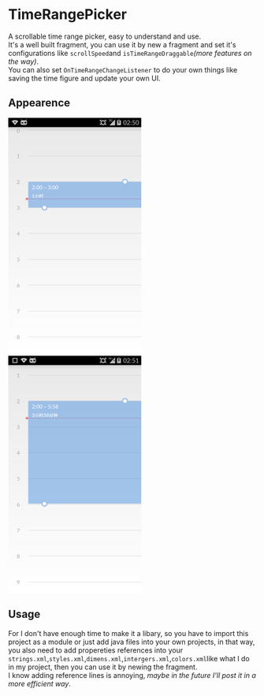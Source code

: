 TimeRangePicker
===============

A scrollable time range picker, easy to understand and use.       
It's a well built fragment, you can use it by new a fragment and set it's configurations like `scrollSpeed`and `isTimeRangeDraggable`*(more features on the way)*.    
You can also set `OnTimeRangeChangeListener` to do your own things like saving the time figure and update your own UI.    


Appearence
---
 ![image](https://github.com/kyangc/TimeRangePicker/raw/master/screenshots/Screenshot_1.png)
  ![image](https://github.com/kyangc/TimeRangePicker/raw/master/screenshots/Screenshot_2.png)

Usage
---
For I don't have enough time to make it a libary, so you have to import this project as a module or just add java files into your own projects, in that way, you also need to add propereties references into your `strings.xml`,`styles.xml`,`dimens.xml`,`intergers.xml`,`colors.xml`like what I do in my project, then you can use it by newing the fragment.    
I know adding reference lines is annoying, *maybe in the future I'll post it in a more efficient way*.